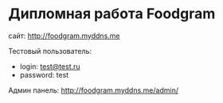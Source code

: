 # Дипломная работа Foodgram

сайт: <http://foodgram.myddns.me>

Тестовый пользователь: 
- login: test@test.ru
- password: test

Админ панель: <http://foodgram.myddns.me/admin/>